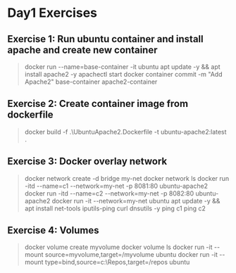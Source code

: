 # Day1 Exercises
## Exercise 1: Run ubuntu container and install apache and create new container
> docker run --name=base-container -it ubuntu
> apt update -y && apt install apache2 -y
> apachectl start
> docker container commit -m "Add Apache2" base-container apache2-container

## Exercise 2: Create container image from dockerfile
> docker build -f .\UbuntuApache2.Dockerfile -t ubuntu-apache2:latest .

## Exercise 3: Docker overlay network
> docker network create -d bridge my-net
> docker network ls
> docker run -itd --name=c1 --network=my-net -p 8081:80 ubuntu-apache2 
> docker run -itd --name=c2 --network=my-net -p 8082:80 ubuntu-apache2 
> docker run -it --network=my-net  ubuntu
> apt update -y && apt install net-tools iputils-ping curl dnsutils -y
> ping c1
> ping c2

## Exercise 4: Volumes
> docker volume create myvolume
> docker volume ls
> docker run -it --mount source=myvolume,target=/myvolume ubuntu
> docker run -it --mount type=bind,source=c:\Repos,target=/repos ubuntu
